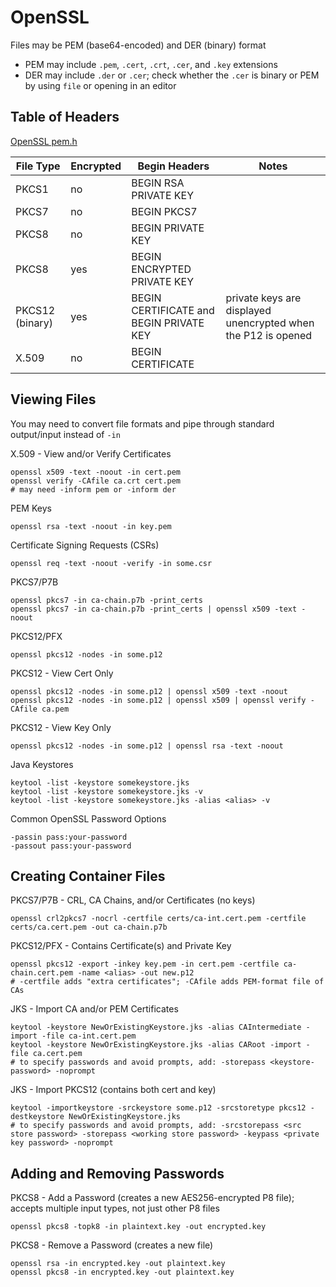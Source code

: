 # OpenSSL

Files may be PEM (base64-encoded) and DER (binary) format
- PEM may include `.pem`, `.cert`, `.crt`, `.cer`, and `.key` extensions
- DER may include `.der` or `.cer`; check whether the `.cer` is binary or PEM by using `file` or opening in an editor

## Table of Headers

[OpenSSL pem.h](https://github.com/openssl/openssl/blob/master/include/openssl/pem.h)

| File Type | Encrypted | Begin Headers | Notes |
| -- | -- | -- | -- |
| PKCS1 | no | BEGIN RSA PRIVATE KEY ||
| PKCS7 | no | BEGIN PKCS7 ||
| PKCS8 | no | BEGIN PRIVATE KEY ||
| PKCS8 | yes | BEGIN ENCRYPTED PRIVATE KEY ||
| PKCS12 (binary) | yes | BEGIN CERTIFICATE and BEGIN PRIVATE KEY | private keys are displayed unencrypted when the P12 is opened |
| X.509 | no | BEGIN CERTIFICATE ||

## Viewing Files

You may need to convert file formats and pipe through standard output/input instead of `-in`

X.509 - View and/or Verify Certificates

	openssl x509 -text -noout -in cert.pem
	openssl verify -CAfile ca.crt cert.pem
	# may need -inform pem or -inform der

PEM Keys

	openssl rsa -text -noout -in key.pem

Certificate Signing Requests (CSRs)

	openssl req -text -noout -verify -in some.csr

PKCS7/P7B

	openssl pkcs7 -in ca-chain.p7b -print_certs
	openssl pkcs7 -in ca-chain.p7b -print_certs | openssl x509 -text -noout

PKCS12/PFX

	openssl pkcs12 -nodes -in some.p12

PKCS12 - View Cert Only

	openssl pkcs12 -nodes -in some.p12 | openssl x509 -text -noout
	openssl pkcs12 -nodes -in some.p12 | openssl x509 | openssl verify -CAfile ca.pem

PKCS12 - View Key Only

	openssl pkcs12 -nodes -in some.p12 | openssl rsa -text -noout

Java Keystores

	keytool -list -keystore somekeystore.jks
	keytool -list -keystore somekeystore.jks -v
	keytool -list -keystore somekeystore.jks -alias <alias> -v

Common OpenSSL Password Options

	-passin pass:your-password
	-passout pass:your-password

## Creating Container Files

PKCS7/P7B - CRL, CA Chains, and/or Certificates (no keys)

	openssl crl2pkcs7 -nocrl -certfile certs/ca-int.cert.pem -certfile certs/ca.cert.pem -out ca-chain.p7b

PKCS12/PFX - Contains Certificate(s) and Private Key

	openssl pkcs12 -export -inkey key.pem -in cert.pem -certfile ca-chain.cert.pem -name <alias> -out new.p12
	# -certfile adds "extra certificates"; -CAfile adds PEM-format file of CAs

JKS - Import CA and/or PEM Certificates

	keytool -keystore NewOrExistingKeystore.jks -alias CAIntermediate -import -file ca-int.cert.pem
	keytool -keystore NewOrExistingKeystore.jks -alias CARoot -import -file ca.cert.pem
	# to specify passwords and avoid prompts, add: -storepass <keystore-password> -noprompt

JKS - Import PKCS12 (contains both cert and key)

	keytool -importkeystore -srckeystore some.p12 -srcstoretype pkcs12 -destkeystore NewOrExistingKeystore.jks
	# to specify passwords and avoid prompts, add: -srcstorepass <src store password> -storepass <working store password> -keypass <private key password> -noprompt

## Adding and Removing Passwords

PKCS8 - Add a Password (creates a new AES256-encrypted P8 file); accepts multiple input types, not just other P8 files

	openssl pkcs8 -topk8 -in plaintext.key -out encrypted.key

PKCS8 - Remove a Password (creates a new file)

	openssl rsa -in encrypted.key -out plaintext.key
	openssl pkcs8 -in encrypted.key -out plaintext.key

